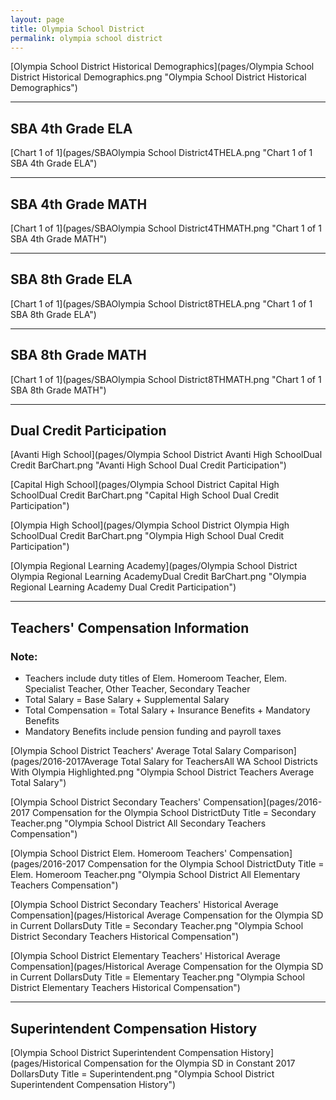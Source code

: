 ```yaml
---
layout: page
title: Olympia School District
permalink: olympia school district
---
```



[Olympia School District Historical Demographics](pages/Olympia School District Historical Demographics.png "Olympia School District Historical Demographics")

___

## SBA 4th Grade ELA

[Chart 1 of 1](pages/SBAOlympia School District4THELA.png "Chart 1 of 1 SBA 4th Grade ELA")


___

## SBA 4th Grade MATH

[Chart 1 of 1](pages/SBAOlympia School District4THMATH.png "Chart 1 of 1 SBA 4th Grade MATH")


___

## SBA 8th Grade ELA

[Chart 1 of 1](pages/SBAOlympia School District8THELA.png "Chart 1 of 1 SBA 8th Grade ELA")


___

## SBA 8th Grade MATH

[Chart 1 of 1](pages/SBAOlympia School District8THMATH.png "Chart 1 of 1 SBA 8th Grade MATH")


___

## Dual Credit Participation

[Avanti High School](pages/Olympia School District Avanti High SchoolDual Credit BarChart.png "Avanti High School Dual Credit Participation")

[Capital High School](pages/Olympia School District Capital High SchoolDual Credit BarChart.png "Capital High School Dual Credit Participation")

[Olympia High School](pages/Olympia School District Olympia High SchoolDual Credit BarChart.png "Olympia High School Dual Credit Participation")

[Olympia Regional Learning Academy](pages/Olympia School District Olympia Regional Learning AcademyDual Credit BarChart.png "Olympia Regional Learning Academy Dual Credit Participation")


___

## Teachers' Compensation Information
### Note:
- Teachers include duty titles of Elem. Homeroom Teacher, Elem. Specialist Teacher, Other Teacher, Secondary Teacher
- Total Salary = Base Salary + Supplemental Salary
- Total Compensation = Total Salary + Insurance Benefits + Mandatory Benefits
- Mandatory Benefits include pension funding and payroll taxes

[Olympia School District Teachers' Average Total Salary Comparison](pages/2016-2017Average Total Salary for TeachersAll WA School Districts With Olympia Highlighted.png "Olympia School District Teachers Average Total Salary")

[Olympia School District Secondary Teachers' Compensation](pages/2016-2017 Compensation for the Olympia School DistrictDuty Title = Secondary Teacher.png "Olympia School District All Secondary Teachers Compensation")

[Olympia School District Elem. Homeroom Teachers' Compensation](pages/2016-2017 Compensation for the Olympia School DistrictDuty Title = Elem. Homeroom Teacher.png "Olympia School District All Elementary Teachers Compensation")

[Olympia School District Secondary Teachers' Historical Average Compensation](pages/Historical Average Compensation for the Olympia SD in Current DollarsDuty Title = Secondary Teacher.png "Olympia School District Secondary Teachers Historical Compensation")

[Olympia School District Elementary Teachers' Historical Average Compensation](pages/Historical Average Compensation for the Olympia SD in Current DollarsDuty Title = Elementary Teacher.png "Olympia School District Elementary Teachers Historical Compensation")


___

## Superintendent Compensation History

[Olympia School District Superintendent Compensation History](pages/Historical Compensation for the Olympia SD in Constant 2017 DollarsDuty Title = Superintendent.png "Olympia School District Superintendent Compensation History")

